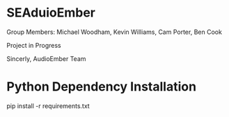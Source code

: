 # SEAduioEmber
Group Members: Michael Woodham, Kevin Williams, Cam Porter, Ben Cook 

Project in Progress 

Sincerly, AudioEmber Team 

# Python Dependency Installation
pip install -r requirements.txt

